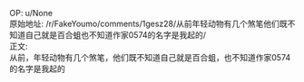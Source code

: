
OP: u/None  
原始地址: /r/FakeYoumo/comments/1gesz28/从前年轻动物有几个煞笔他们既不知道自己就是百合蛆也不知道作家0574的名字是我起的/  
正文:  
从前，年轻动物有几个煞笔，他们既不知道自己就是百合蛆，也不知道作家0574的名字是我起的  

